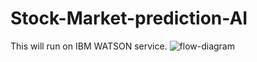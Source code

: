 # Stock-Market-prediction-AI
This will run on IBM WATSON service.
![flow-diagram](http://url/to/img.png)
